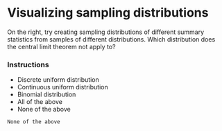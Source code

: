 # Visualizing sampling distributions
On the right, try creating sampling distributions of different summary statistics from samples of different distributions. Which distribution does the central limit theorem not apply to?

### Instructions


* Discrete uniform distribution
* Continuous uniform distribution
* Binomial distribution
* All of the above
* None of the above

``` output
None of the above

```